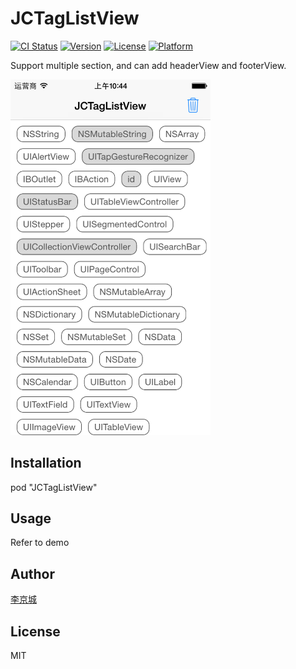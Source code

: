 # JCTagListView

[![CI Status](http://img.shields.io/travis/lijingcheng/JCTagListView.svg?style=flat)](https://travis-ci.org/lijingcheng/JCTagListView)
[![Version](https://img.shields.io/cocoapods/v/JCTagListView.svg?style=flat)](http://cocoapods.org/pods/JCTagListView)
[![License](https://img.shields.io/cocoapods/l/JCTagListView.svg?style=flat)](http://cocoapods.org/pods/JCTagListView)
[![Platform](https://img.shields.io/cocoapods/p/JCTagListView.svg?style=flat)](http://cocoapods.org/pods/JCTagListView)

Support multiple section, and can add headerView and footerView.

<img width="320" src="./ScreenShot.png"> 

## Installation

pod "JCTagListView"

## Usage

Refer to demo

## Author

[李京城](http://lijingcheng.github.io)

## License

MIT
